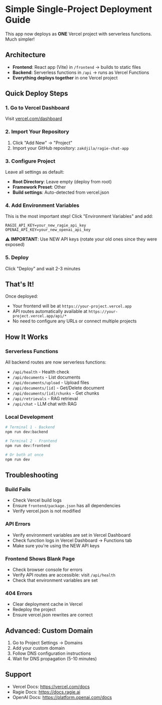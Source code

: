 # Simple Single-Project Deployment Guide

This app now deploys as **ONE** Vercel project with serverless functions. Much simpler!

## Architecture

- **Frontend**: React app (Vite) in `/frontend` → builds to static files
- **Backend**: Serverless functions in `/api` → runs as Vercel Functions
- **Everything deploys together** in one Vercel project

## Quick Deploy Steps

### 1. Go to Vercel Dashboard
Visit [vercel.com/dashboard](https://vercel.com/dashboard)

### 2. Import Your Repository
1. Click "Add New" → "Project"
2. Import your GitHub repository: `zakdjila/ragie-chat-app`

### 3. Configure Project
Leave all settings as default:
- **Root Directory**: Leave empty (deploy from root)
- **Framework Preset**: Other
- **Build settings**: Auto-detected from vercel.json

### 4. Add Environment Variables
This is the most important step! Click "Environment Variables" and add:

```
RAGIE_API_KEY=your_new_ragie_api_key
OPENAI_API_KEY=your_new_openai_api_key
```

⚠️ **IMPORTANT**: Use NEW API keys (rotate your old ones since they were exposed)

### 5. Deploy
Click "Deploy" and wait 2-3 minutes

## That's It!

Once deployed:
- Your frontend will be at `https://your-project.vercel.app`
- API routes automatically available at `https://your-project.vercel.app/api/*`
- No need to configure any URLs or connect multiple projects

## How It Works

### Serverless Functions
All backend routes are now serverless functions:
- `/api/health` - Health check
- `/api/documents` - List documents
- `/api/documents/upload` - Upload files
- `/api/documents/[id]` - Get/Delete document
- `/api/documents/[id]/chunks` - Get chunks
- `/api/retrievals` - RAG retrieval
- `/api/chat` - LLM chat with RAG

### Local Development
```bash
# Terminal 1 - Backend
npm run dev:backend

# Terminal 2 - Frontend
npm run dev:frontend

# Or both at once
npm run dev
```

## Troubleshooting

### Build Fails
- Check Vercel build logs
- Ensure `frontend/package.json` has all dependencies
- Verify vercel.json is not modified

### API Errors
- Verify environment variables are set in Vercel Dashboard
- Check function logs in Vercel Dashboard → Functions tab
- Make sure you're using the NEW API keys

### Frontend Shows Blank Page
- Check browser console for errors
- Verify API routes are accessible: visit `/api/health`
- Check that environment variables are set

### 404 Errors
- Clear deployment cache in Vercel
- Redeploy the project
- Ensure vercel.json rewrites are correct

## Advanced: Custom Domain
1. Go to Project Settings → Domains
2. Add your custom domain
3. Follow DNS configuration instructions
4. Wait for DNS propagation (5-10 minutes)

## Support
- Vercel Docs: https://vercel.com/docs
- Ragie Docs: https://docs.ragie.ai
- OpenAI Docs: https://platform.openai.com/docs
